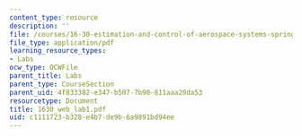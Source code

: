 ```yaml
---
content_type: resource
description: ''
file: /courses/16-30-estimation-and-control-of-aerospace-systems-spring-2004/c1111723b328e4b7de9b6a9891bd94ee_1630_web_lab1.pdf
file_type: application/pdf
learning_resource_types:
- Labs
ocw_type: OCWFile
parent_title: Labs
parent_type: CourseSection
parent_uid: 4f833382-e347-b507-7b90-811aaa20da53
resourcetype: Document
title: 1630_web_lab1.pdf
uid: c1111723-b328-e4b7-de9b-6a9891bd94ee
---
```

